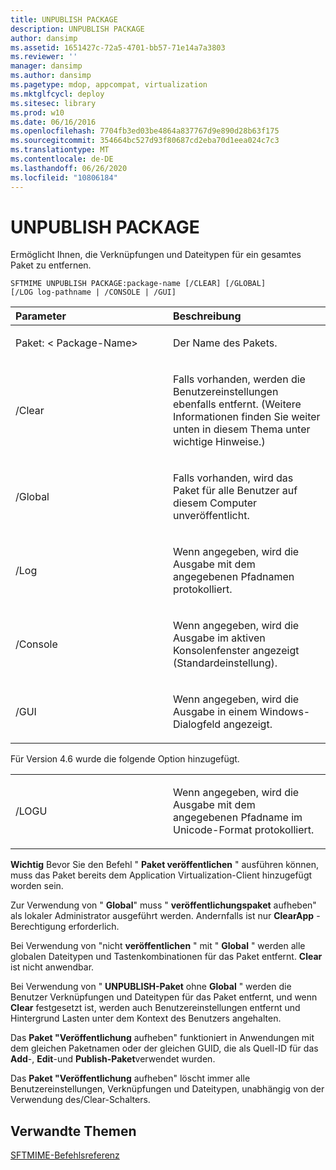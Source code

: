 ```yaml
---
title: UNPUBLISH PACKAGE
description: UNPUBLISH PACKAGE
author: dansimp
ms.assetid: 1651427c-72a5-4701-bb57-71e14a7a3803
ms.reviewer: ''
manager: dansimp
ms.author: dansimp
ms.pagetype: mdop, appcompat, virtualization
ms.mktglfcycl: deploy
ms.sitesec: library
ms.prod: w10
ms.date: 06/16/2016
ms.openlocfilehash: 7704fb3ed03be4864a837767d9e890d28b63f175
ms.sourcegitcommit: 354664bc527d93f80687cd2eba70d1eea024c7c3
ms.translationtype: MT
ms.contentlocale: de-DE
ms.lasthandoff: 06/26/2020
ms.locfileid: "10806184"
---
```

# UNPUBLISH PACKAGE


Ermöglicht Ihnen, die Verknüpfungen und Dateitypen für ein gesamtes Paket zu entfernen.

`SFTMIME UNPUBLISH PACKAGE:package-name [/CLEAR] [/GLOBAL]                 [/LOG log-pathname | /CONSOLE | /GUI]`

<table>
<colgroup>
<col width="50%" />
<col width="50%" />
</colgroup>
<thead>
<tr class="header">
<th align="left">Parameter</th>
<th align="left">Beschreibung</th>
</tr>
</thead>
<tbody>
<tr class="odd">
<td align="left"><p>Paket: &lt; Package-Name&gt;</p></td>
<td align="left"><p>Der Name des Pakets.</p></td>
</tr>
<tr class="even">
<td align="left"><p>/Clear</p></td>
<td align="left"><p>Falls vorhanden, werden die Benutzereinstellungen ebenfalls entfernt. (Weitere Informationen finden Sie weiter unten in diesem Thema unter wichtige Hinweise.)</p></td>
</tr>
<tr class="odd">
<td align="left"><p>/Global</p></td>
<td align="left"><p>Falls vorhanden, wird das Paket für alle Benutzer auf diesem Computer unveröffentlicht.</p></td>
</tr>
<tr class="even">
<td align="left"><p>/Log</p></td>
<td align="left"><p>Wenn angegeben, wird die Ausgabe mit dem angegebenen Pfadnamen protokolliert.</p></td>
</tr>
<tr class="odd">
<td align="left"><p>/Console</p></td>
<td align="left"><p>Wenn angegeben, wird die Ausgabe im aktiven Konsolenfenster angezeigt (Standardeinstellung).</p></td>
</tr>
<tr class="even">
<td align="left"><p>/GUI</p></td>
<td align="left"><p>Wenn angegeben, wird die Ausgabe in einem Windows-Dialogfeld angezeigt.</p></td>
</tr>
</tbody>
</table>

 

Für Version 4.6 wurde die folgende Option hinzugefügt.

<table>
<colgroup>
<col width="50%" />
<col width="50%" />
</colgroup>
<tbody>
<tr class="odd">
<td align="left"><p>/LOGU</p></td>
<td align="left"><p>Wenn angegeben, wird die Ausgabe mit dem angegebenen Pfadname im Unicode-Format protokolliert.</p></td>
</tr>
</tbody>
</table>

 

**Wichtig**  Bevor Sie den Befehl " **Paket veröffentlichen** " ausführen können, muss das Paket bereits dem Application Virtualization-Client hinzugefügt worden sein.

Zur Verwendung von " **Global**" muss " **veröffentlichungspaket** aufheben" als lokaler Administrator ausgeführt werden. Andernfalls ist nur **ClearApp** -Berechtigung erforderlich.

Bei Verwendung von "nicht **veröffentlichen** " mit " **Global** " werden alle globalen Dateitypen und Tastenkombinationen für das Paket entfernt. **Clear** ist nicht anwendbar.

Bei Verwendung von " **UNPUBLISH-Paket** ohne **Global** " werden die Benutzer Verknüpfungen und Dateitypen für das Paket entfernt, und wenn **Clear** festgesetzt ist, werden auch Benutzereinstellungen entfernt und Hintergrund Lasten unter dem Kontext des Benutzers angehalten.

Das **Paket "Veröffentlichung** aufheben" funktioniert in Anwendungen mit dem gleichen Paketnamen oder der gleichen GUID, die als Quell-ID für das **Add**-, **Edit**-und **Publish-Paket**verwendet wurden.

Das **Paket "Veröffentlichung** aufheben" löscht immer alle Benutzereinstellungen, Verknüpfungen und Dateitypen, unabhängig von der Verwendung des/Clear-Schalters.

 

## Verwandte Themen


[SFTMIME-Befehlsreferenz](sftmime--command-reference.md)

 

 






